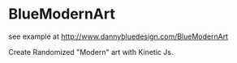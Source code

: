 BlueModernArt
=============

see example at http://www.dannybluedesign.com/BlueModernArt

Create Randomized "Modern" art with Kinetic Js.
